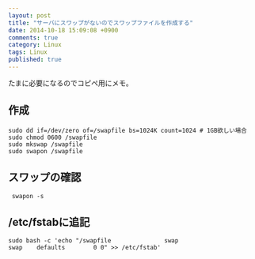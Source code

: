 ```yaml
---
layout: post
title: "サーバにスワップがないのでスワップファイルを作成する"
date: 2014-10-18 15:09:08 +0900
comments: true
category: Linux
tags: Linux
published: true
---
```


たまに必要になるのでコピペ用にメモ。

## 作成

```
sudo dd if=/dev/zero of=/swapfile bs=1024K count=1024 # 1GB欲しい場合
sudo chmod 0600 /swapfile
sudo mkswap /swapfile
sudo swapon /swapfile
```

## スワップの確認

```
 swapon -s
```

## /etc/fstabに追記

```
sudo bash -c 'echo "/swapfile               swap                    swap    defaults        0 0" >> /etc/fstab'
```
